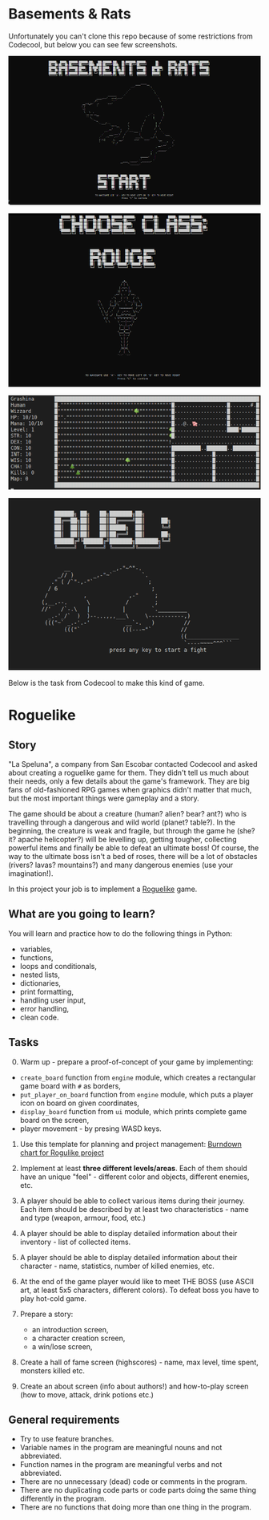 # Basements & Rats

Unfortunately you can't clone this repo because of some restrictions from Codecool, but below you can see few screenshots.

![Start menu](https://github.com/annamazurek/roguelike-adventure-game/blob/master/screen1.PNG)

![Choose-a-class screen](https://github.com/annamazurek/roguelike-adventure-game/blob/master/screen2.PNG)

![First map and statistics](https://github.com/annamazurek/roguelike-adventure-game/blob/master/screen3.PNG)

![Screen before a duel](https://github.com/annamazurek/roguelike-adventure-game/blob/master/screen4.PNG)


Below is the task from Codecool to make this kind of game.

# Roguelike

## Story

"La Speluna", a company from San Escobar contacted Codecool and asked about creating a roguelike game for them. They didn't tell us much about their needs, only a few details about the game's framework. They are big fans of old-fashioned RPG games when graphics didn't matter that much, but the most important things were gameplay and a story.

The game should be about a creature (human? alien? bear? ant?) who is travelling through a dangerous and wild world (planet? table?). In the beginning, the creature is weak and fragile, but through the game he (she? it? apache helicopter?) will be levelling up, getting tougher, collecting powerful items and finally be able to defeat an ultimate boss! Of course, the way to the ultimate boss isn't a bed of roses, there will be a lot of obstacles (rivers? lavas? mountains?) and many dangerous enemies (use your imagination!).

In this project your job is to implement a
[Roguelike](https://en.wikipedia.org/wiki/Roguelike) game.

## What are you going to learn?

You will learn and practice how to do the following things in Python:
 - variables,
 - functions,
 - loops and conditionals,
 - nested lists,
 - dictionaries,
 - print formatting,
 - handling user input,
 - error handling,
 - clean code.

## Tasks

0. Warm up - prepare a proof-of-concept of your game by implementing:
 - `create_board` function from `engine` module, which creates a rectangular game board with `#` as borders,
 - `put_player_on_board` function from `engine` module, which puts a player icon on board on given coordinates,
 - `display_board` function from `ui` module, which prints complete game board on the screen,
 - player movement - by presing WASD keys. 

1. Use this template for planning and project management: [Burndown chart for Rogulike project](https://docs.google.com/spreadsheets/d/10aKB7z7BrmpwgjYtEsT3BwVBQysnWWlu0Ehy2OO9w-Y/edit?usp=sharing)

1. Implement at least **three different levels/areas**. Each of them should have an unique "feel" - different color and objects, different enemies, etc.

2. A player should be able to collect various items during their journey. Each item should be described by at least two characteristics - name and type (weapon, armour, food, etc.)

3. A player should be able to display detailed information about their inventory - list of collected items.

4. A player should be able to display detailed information about their character - name, statistics, number of killed enemies, etc.

5. At the end of the game player would like to meet THE BOSS (use ASCII art, at least 5x5 characters, different colors). To defeat boss you have to play hot-cold game.

6. Prepare a story:

    * an introduction screen,
    * a character creation screen,
    * a win/lose screen,

7. Create a hall of fame screen (highscores) - name, max level, time spent, monsters killed etc.

8. Create an about screen (info about authors!) and how-to-play screen (how to move, attack, drink potions etc.) 


## General requirements

 - Try to use feature branches.
 - Variable names in the program are meaningful nouns and not abbreviated.
 - Function names in the program are meaningful verbs and not abbreviated.
 - There are no unnecessary (dead) code or comments in the program.
 - There are no duplicating code parts or code parts doing the same thing differently in the program.
 - There are no functions that doing more than one thing in the program.
